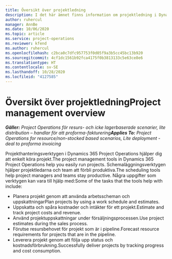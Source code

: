 ```yaml
---
title: Översikt över projektledning
description: I det här ämnet finns information om projektledning i Dynamics 365 Project Operations.
author: ruhercul
manager: AnnBe
ms.date: 10/06/2020
ms.topic: article
ms.service: project-operations
ms.reviewer: kfend
ms.author: ruhercul
ms.openlocfilehash: c2bca0c7dfc957753f0d05f9a3b5cc45bc13b920
ms.sourcegitcommit: 4cf1dc1561b92fca4175f0b3813133c5e63ce8e6
ms.translationtype: HT
ms.contentlocale: sv-SE
ms.lasthandoff: 10/28/2020
ms.locfileid: "4127585"
---
```

# <a name="project-management-overview"></a><span data-ttu-id="952b3-103">Översikt över projektledning</span><span class="sxs-lookup"><span data-stu-id="952b3-103">Project management overview</span></span>

<span data-ttu-id="952b3-104">_**Gäller:** Project Operations för resurs- och icke lagerbaserade scenarier, lite distribution – handlar för att proforma-fakturering_</span><span class="sxs-lookup"><span data-stu-id="952b3-104">_**Applies To:** Project Operations for resource/non-stocked based scenarios, Lite deployment - deal to proforma invoicing_</span></span>

<span data-ttu-id="952b3-105">Projekthanteringsverktygen i Dynamics 365 Project Operations hjälper dig att enkelt köra projekt.</span><span class="sxs-lookup"><span data-stu-id="952b3-105">The project management tools in Dynamics 365 Project Operations help you easily run projects.</span></span> <span data-ttu-id="952b3-106">Schemaläggningsverktygen hjälper projektledarna och team att förbli produktiva.</span><span class="sxs-lookup"><span data-stu-id="952b3-106">The scheduling tools help project managers and teams stay productive.</span></span> <span data-ttu-id="952b3-107">Några uppgifter som verktygen kan vara till hjälp med:</span><span class="sxs-lookup"><span data-stu-id="952b3-107">Some of the tasks that the tools help with include:</span></span>

- <span data-ttu-id="952b3-108">Planera projekt genom att använda arbetsscheman och uppskattningar</span><span class="sxs-lookup"><span data-stu-id="952b3-108">Plan projects by using a work schedule and estimates.</span></span>
- <span data-ttu-id="952b3-109">Uppskatta och spåra kostnader och intäkter för ett projekt.</span><span class="sxs-lookup"><span data-stu-id="952b3-109">Estimate and track project costs and revenue.</span></span>
- <span data-ttu-id="952b3-110">Använd projektuppskattningar under försäljningsprocessen.</span><span class="sxs-lookup"><span data-stu-id="952b3-110">Use project estimates during the sales process.</span></span>
- <span data-ttu-id="952b3-111">Förutse resursbehovet för projekt som är i pipeline.</span><span class="sxs-lookup"><span data-stu-id="952b3-111">Forecast resource requirements for projects that are in the pipeline.</span></span>
- <span data-ttu-id="952b3-112">Leverera projekt genom att följa upp status och kostnadsförbrukning.</span><span class="sxs-lookup"><span data-stu-id="952b3-112">Successfully deliver projects by tracking progress and cost consumption.</span></span>
